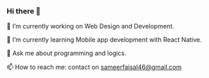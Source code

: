 ### Hi there 👋


 🔭 I’m currently working on Web Design and Development.

🌱 I’m currently learning Mobile app development with React Native.

💬 Ask me about programming and logics.

📫 How to reach me: contact on sameerfaisal46@gmail.com

